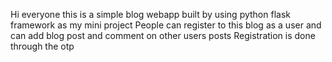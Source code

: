 
Hi everyone this is a simple blog webapp built by using python flask framework as my mini project
People can register to this blog as a user and can add blog post and comment on other users posts
Registration is done through the otp

